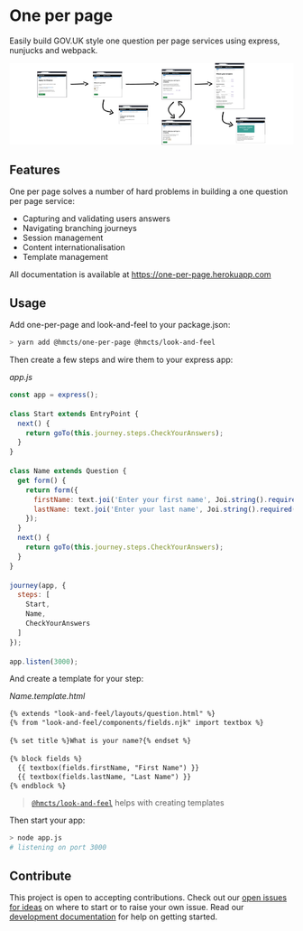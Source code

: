 # One per page

Easily build GOV.UK style one question per page services using express,
nunjucks and webpack.

<img src="/docs/images/hero-screens.png"
  id= "hero"
  onmouseover="changeImage('hero','/docs/images/hero-code.png')"
  onmouseout="changeImage('hero','/docs/images/hero-screens.png')" />

## Features

One per page solves a number of hard problems in building a one question per
page service:

- Capturing and validating users answers
- Navigating branching journeys
- Session management
- Content internationalisation
- Template management

All documentation is available at https://one-per-page.herokuapp.com

## Usage

Add one-per-page and look-and-feel to your package.json:

```bash
> yarn add @hmcts/one-per-page @hmcts/look-and-feel
```

Then create a few steps and wire them to your express app:

_app.js_
```js
const app = express();

class Start extends EntryPoint {
  next() {
    return goTo(this.journey.steps.CheckYourAnswers);
  }
}

class Name extends Question {
  get form() {
    return form({
      firstName: text.joi('Enter your first name', Joi.string().required()),
      lastName: text.joi('Enter your last name', Joi.string().required()),
    });
  }
  next() {
    return goTo(this.journey.steps.CheckYourAnswers);
  }
}

journey(app, {
  steps: [
    Start,
    Name,
    CheckYourAnswers
  ]
});

app.listen(3000);
```

And create a template for your step:

_Name.template.html_

```jinja
{% extends "look-and-feel/layouts/question.html" %}
{% from "look-and-feel/components/fields.njk" import textbox %}

{% set title %}What is your name?{% endset %}

{% block fields %}
  {{ textbox(fields.firstName, "First Name") }}
  {{ textbox(fields.lastName, "Last Name") }}
{% endblock %}
```

> [`@hmcts/look-and-feel`] helps with creating templates

Then start your app:

```bash
> node app.js
# listening on port 3000
```

## Contribute

This project is open to accepting contributions. Check out our
[open issues for ideas][issues] on where to start or to raise your own issue.
Read our [development documentation][dev-docs] for help on getting started.

[issues]: https://github.com/hmcts/one-per-page/issues
[dev-docs]: https://one-per-page.herokuapp.com/docs/development
[`@hmcts/look-and-feel`]: https://github.com/hmcts/look-and-feel

<script type="text/javascript">
function changeImage(id, newImage) {
  document.getElementById(id).src = newImage;
}
</script>
